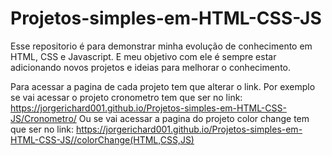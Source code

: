 # Projetos-simples-em-HTML-CSS-JS
Esse repositorio é para demonstrar minha evolução de conhecimento em HTML, CSS e Javascript.
E meu objetivo com ele é sempre estar adicionando novos projetos e ideias para melhorar o conhecimento.

Para acessar a pagina de cada projeto tem que alterar o link.
Por exemplo se vai acessar o projeto cronometro tem que ser no link:
https://jorgerichard001.github.io/Projetos-simples-em-HTML-CSS-JS/Cronometro/
Ou se vai acessar a pagina do projeto color change tem que ser no link:
https://jorgerichard001.github.io/Projetos-simples-em-HTML-CSS-JS//colorChange(HTML,CSS,JS)
